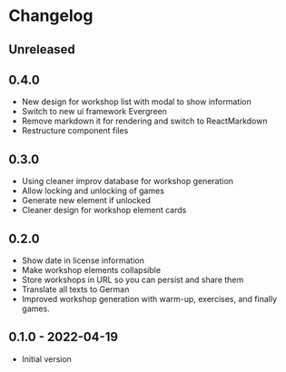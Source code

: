 # Changelog

## Unreleased

## 0.4.0

- New design for workshop list with modal to show information
- Switch to new ui framework Evergreen
- Remove markdown it for rendering and switch to ReactMarkdown
- Restructure component files

## 0.3.0

- Using cleaner improv database for workshop generation
- Allow locking and unlocking of games
- Generate new element if unlocked
- Cleaner design for workshop element cards

## 0.2.0

- Show date in license information
- Make workshop elements collapsible
- Store workshops in URL so you can persist and share them
- Translate all texts to German
- Improved workshop generation with warm-up, exercises, and finally games.

## 0.1.0 - 2022-04-19

- Initial version
